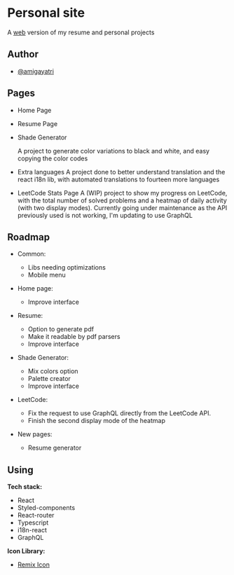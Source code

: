 # Personal site

A [web](https://amiragayatri.dev) version of my resume and personal projects
## Author

- [@amigayatri](https://github.com/amigayatri/)
## Pages

- Home Page

- Resume Page

- Shade Generator
    
    A project to generate color variations to black and white, and easy copying the color codes

- Extra languages
    A project done to better understand translation and the react i18n lib, with automated translations to fourteen more languages

- LeetCode Stats Page
     A (WIP) project to show my progress on LeetCode, with the total number of solved problems and a heatmap of daily activity (with two display modes). Currently going under maintenance as the API previously used is not working, I'm updating to use GraphQL

## Roadmap

- Common:
     - Libs needing optimizations
     - Mobile menu
 
- Home page:
    
    - Improve interface

- Resume:

    - Option to generate pdf
    - Make it readable by pdf parsers
    - Improve interface

- Shade Generator:

    - Mix colors option
    - Palette creator
    - Improve interface

- LeetCode:
    - Fix the request to use GraphQL directly from the LeetCode API. 
    - Finish the second display mode of the heatmap

- New pages:

    - Resume generator

## Using

**Tech stack:** 
    
- React
- Styled-components
- React-router
- Typescript
- i18n-react
- GraphQL

**Icon Library:** 
- [Remix Icon](https://remixicon.com/) 

